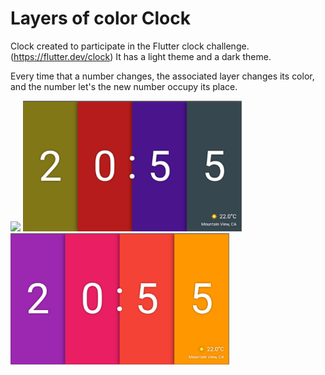 # Layers of color Clock

Clock created to participate in the Flutter clock challenge. (https://flutter.dev/clock)
It has a light theme and a dark theme.

Every time that a number changes, the associated layer changes its color, and the number let's the new number occupy its place.

<img src='digital.gif' width='350'>

<img src='digital_dark.png' width='350'>

<img src='digital_light.png' width='350'>
